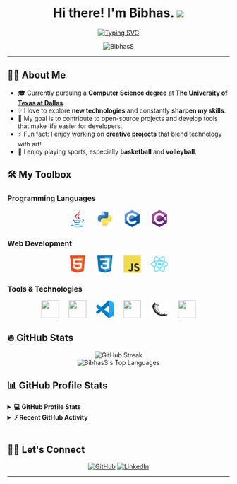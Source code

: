 <h1 align="center">Hi there! I'm Bibhas. <img src="https://media.giphy.com/media/hvRJCLFzcasrR4ia7z/giphy.gif" width="35"></h1>

<p align="center">
    <a href="https://git.io/typing-svg"><img src="https://readme-typing-svg.demolab.com?font=Lato&pause=1000&center=true&vCenter=true&width=500&height=55&lines=Computer+Science+Student+%40+UT+Dallas;Full-stack+Web+Developer;Passionate+Learner+%26+Creator;Always+Curious+and+Evolving" alt="Typing SVG" /></a>
</p>

<p align="center">
    <img src="https://komarev.com/ghpvc/?username=BibhasS&style=flat-square" alt="BibhasS" />
</p>

<hr/>

## 👨‍💻 About Me

- 🎓 Currently pursuing a **Computer Science degree** at **[The University of Texas at Dallas](https://www.utdallas.edu/)**.
- 💡 I love to explore **new technologies** and constantly **sharpen my skills**.
- 🎯 My goal is to contribute to open-source projects and develop tools that make life easier for developers.
- ⚡ Fun fact: I enjoy working on **creative projects** that blend technology with art!
- 🏀 I enjoy playing sports, especially **basketball** and **volleyball**.

## 🛠️ My Toolbox

### Programming Languages
<p align="center"> 
    <a href="https://github.com/search?q=user%3ABibhasS+language%3Ajava"><img src="https://raw.githubusercontent.com/devicons/devicon/master/icons/java/java-original.svg" width="40" height="40"/></a>
    &emsp;
    <a href="https://github.com/search?q=user%3ABibhasS+language%3Apython"><img src="https://raw.githubusercontent.com/devicons/devicon/master/icons/python/python-original.svg" width="40" height="40"/></a>
    &emsp;
    <a href="https://github.com/search?q=user%3ABibhasS+language%3Ac"><img src="https://raw.githubusercontent.com/devicons/devicon/master/icons/c/c-original.svg" width="40" height="40"/></a>
    &emsp;
    <a href="https://github.com/search?q=user%3ABibhasS+language%3Acsharp"><img src="https://raw.githubusercontent.com/devicons/devicon/master/icons/csharp/csharp-original.svg" width="40" height="40"/></a>
</p>

### Web Development
<p align="center">
    <a href="https://github.com/search?q=user%3ABibhasS+language%3Ahtml"><img src="https://raw.githubusercontent.com/devicons/devicon/master/icons/html5/html5-original.svg" width="40" height="40"/></a>
    &emsp;
    <a href="https://github.com/search?q=user%3ABibhasS+language%3Acss"><img src="https://raw.githubusercontent.com/devicons/devicon/master/icons/css3/css3-original.svg" width="40" height="40"/></a>
    &emsp;
    <a href="https://github.com/search?q=user%3ABibhasS+language%3Ajavascript"><img src="https://raw.githubusercontent.com/devicons/devicon/master/icons/javascript/javascript-original.svg" width="40" height="40"/></a>
    &emsp;
    <a href="https://github.com/search?q=user%3ABibhasS+language%3Areact"><img src="https://raw.githubusercontent.com/devicons/devicon/master/icons/react/react-original.svg" width="40" height="40"/></a>
</p>

### Tools & Technologies
<p align="center">
    <a href="https://git-scm.com/"><img src="https://www.vectorlogo.zone/logos/git-scm/git-scm-icon.svg" width="40" height="40"/></a>
    &emsp;
    <a href="https://github.com/"><img src="https://www.vectorlogo.zone/logos/github/github-icon.svg" width="40" height="40"/></a>
    &emsp;
    <a href="https://code.visualstudio.com/"><img src="https://raw.githubusercontent.com/devicons/devicon/master/icons/vscode/vscode-original.svg" width="40" height="40"/></a>
    &emsp;
    <a href="https://www.figma.com/"><img src="https://www.vectorlogo.zone/logos/figma/figma-icon.svg" width="40" height="40"/></a>
    &emsp;
    <a href="https://flask.palletsprojects.com/"><img src="https://raw.githubusercontent.com/devicons/devicon/master/icons/flask/flask-original.svg" width="40" height="40"/></a>
    &emsp;
    <a href="https://www.netlify.com/"><img src="https://www.vectorlogo.zone/logos/netlify/netlify-icon.svg" width="40" height="40"/></a>
</p>


## 🔥 GitHub Stats

<p align="center">
    <img src="https://streak-stats.demolab.com?user=BibhasS&theme=transparent&border_radius=5&date_format=M%20j%5B%2C%20Y%5D" alt="GitHub Streak" />
    <br/>
    <img alt="BibhasS's Top Languages" src="https://github-readme-stats.vercel.app/api/top-langs/?username=BibhasS&langs_count=10&layout=compact&theme=algolia&custom_title=Most%20Used%20Languages" height="192px"/>
</p>

## 📊 GitHub Profile Stats

<details> 
  <summary><b>💻 GitHub Profile Stats</b></summary>
  <br/>
  <p align="center">
    <a href="https://github.com/anuraghazra/github-readme-stats"><img alt="BibhasS' GitHub Stats" src="https://github-readme-stats.vercel.app/api?username=BibhasS&show_icons=true&count_private=true&theme=algolia&custom_title=BibhasS'%20stats" height="192px"/></a>
  </p>
</details>

<details>
  <summary><b>⚡ Recent GitHub Activity</b></summary>
  <br/>
  <p align="center">
    <a href="https://github.com/BibhasS"><img alt="BibhasS' Activity Graph" src="https://github-readme-activity-graph.vercel.app/graph?username=BibhasS&custom_title=BibhasS'%20Contribution%20Graph&theme=react-dark" /></a>
  </p>
</details>

<br/>

## 🙋‍♀️ Let's Connect

<p align="center">
    <a href="https://github.com/BibhasS"><img src="https://img.icons8.com/bubbles/50/000000/github.png" alt="GitHub"/></a>
    <a href="https://linkedin.com/in/bibhas-sharma" target="_blank"><img src="https://img.icons8.com/bubbles/50/000000/linkedin.png" alt="LinkedIn"/></a>
</p>

<hr/>
